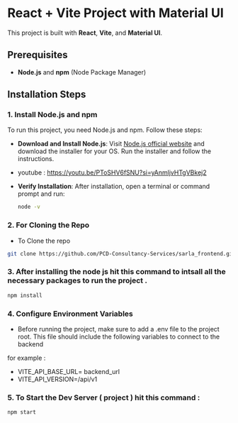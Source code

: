 # React + Vite Project with Material UI

This project is built with **React**, **Vite**, and **Material UI**.

## Prerequisites
- **Node.js** and **npm** (Node Package Manager)

## Installation Steps

### 1. Install Node.js and npm
To run this project, you need Node.js and npm. Follow these steps:

- **Download and Install Node.js**: Visit [Node.js official website](https://nodejs.org/) and download the installer for your OS. Run the installer and follow the instructions.

- youtube : https://youtu.be/PToSHV6fSNU?si=yAnmljvHTgVBkej2
  
- **Verify Installation**: After installation, open a terminal or command prompt and run:
  ```bash
  node -v

### 2. For Cloning the Repo
- To Clone the repo 
```bash
git clone https://github.com/PCD-Consultancy-Services/sarla_frontend.git
```

### 3. After installing the node js hit this command to intsall all the necessary packages to run the project . 
  ```bash
  npm install
  ```

### 4. Configure Environment Variables
- Before running the project, make sure to add a .env file to the project root. This file should include the following variables to connect to the backend

for example :
- VITE_API_BASE_URL= backend_url
- VITE_API_VERSION=/api/v1


### 5. To Start the Dev Server ( project ) hit this command :
  ```bash
  npm start
  ```



